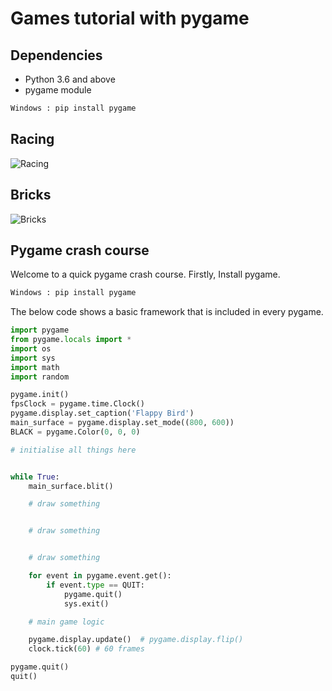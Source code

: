 # Games tutorial with pygame

## Dependencies
+ Python 3.6 and above
+ pygame module

```python
Windows : pip install pygame
```
## Racing
![Racing]("C:\programming\python\programs\games_with_pygame\sentdex_tutorial\race_car\example.PNG")

## Bricks
![Bricks]("C:\programming\python\programs\games_with_pygame\pythonPygameRasperryPiGameDevelopment\bricks_by_me\bricks_example.PNG")

## Pygame crash course
Welcome to a quick pygame crash course. Firstly, Install pygame.
```python
Windows : pip install pygame
```

The below code shows a basic framework that is included in every pygame.
``` python
import pygame
from pygame.locals import *
import os
import sys
import math
import random

pygame.init()
fpsClock = pygame.time.Clock()
pygame.display.set_caption('Flappy Bird')
main_surface = pygame.display.set_mode((800, 600))
BLACK = pygame.Color(0, 0, 0)

# initialise all things here


while True:
    main_surface.blit()

    # draw something


    # draw something


    # draw something

    for event in pygame.event.get():
        if event.type == QUIT:
            pygame.quit()
            sys.exit()

    # main game logic

    pygame.display.update()  # pygame.display.flip()
    clock.tick(60) # 60 frames

pygame.quit()
quit()

```

